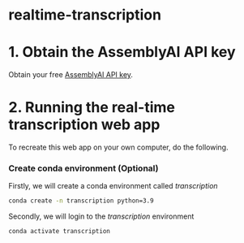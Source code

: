 # realtime-transcription

# 1. Obtain the AssemblyAI API key

Obtain your free [AssemblyAI API key](https://www.assemblyai.com/?utm_source=youtube&utm_medium=social&utm_campaign=dataprofessor_realtime).

# 2. Running the real-time transcription web app
To recreate this web app on your own computer, do the following.

### Create conda environment (Optional)
Firstly, we will create a conda environment called *transcription*
```bash
conda create -n transcription python=3.9
```
Secondly, we will login to the *transcription* environment
```bash
conda activate transcription
```


